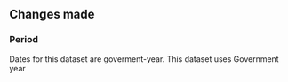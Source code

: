 ## Changes made

### Period

Dates for this dataset are goverment-year.
This dataset uses Government year

